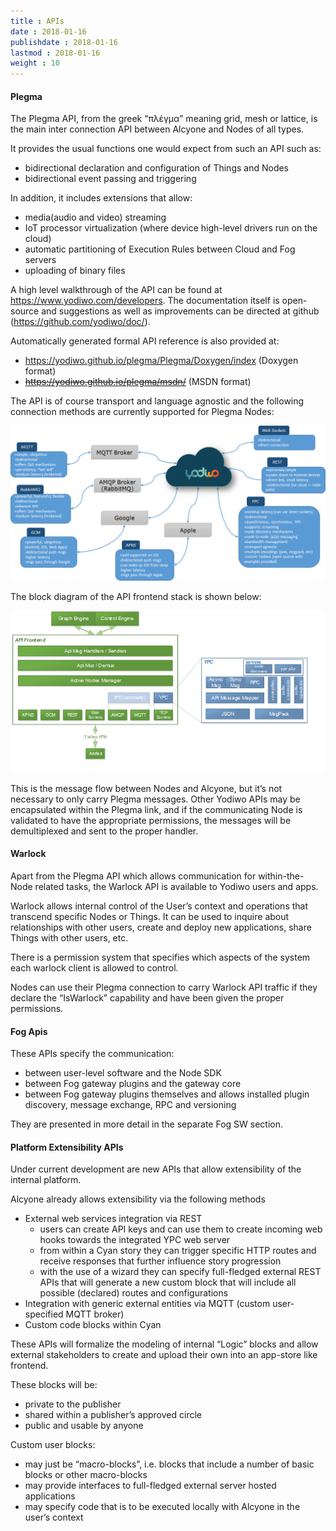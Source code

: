 ```yaml
---
title : APIs
date : 2018-01-16
publishdate : 2018-01-16
lastmod : 2018-01-16
weight : 10
---
```


#### Plegma

The Plegma API, from the greek “πλέγμα” meaning grid, mesh or lattice, is the main inter connection API between Alcyone and Nodes of all types.

It provides the usual functions one would expect from such an API such as:

- bidirectional declaration and configuration of Things and Nodes
- bidirectional event passing and triggering

In addition, it includes extensions that allow:

- media(audio and video) streaming
- IoT processor virtualization (where device high-level drivers run on the cloud)
- automatic partitioning of Execution Rules between Cloud and Fog servers
- uploading of binary files 

A high level walkthrough of the API can be found at <https://www.yodiwo.com/developers>. The documentation itself is open-source and suggestions as well as improvements can be directed at github (<https://github.com/yodiwo/doc/>).

Automatically generated formal API reference is also provided at: 

- https://yodiwo.github.io/plegma/Plegma/Doxygen/index (Doxygen format)
- ~~<https://yodiwo.github.io/plegma/msdn/>~~ (MSDN format)

The API is of course transport and language agnostic and the following connection methods are currently supported for Plegma Nodes:

![Alt Plegma Diagram](/assets/images/PlegmaNodesDiagram.png)

The block diagram of the API frontend stack is shown below:

![Alt API Diagram](/assets/images/APIDiagram.png)

This is the message flow between Nodes and Alcyone, but it’s
not necessary to only carry Plegma messages. Other Yodiwo APIs may be
encapsulated within the Plegma link, and if the communicating Node is validated
to have the appropriate permissions, the messages will be demultiplexed and
sent to the proper handler.

#### Warlock

Apart from the Plegma API which allows communication for within-the-Node related tasks, the Warlock API is available to Yodiwo users and apps.

Warlock allows internal control of the User’s context and operations that transcend specific Nodes or Things. It can be used to inquire about relationships with other users, create and deploy new applications, share Things with other users, etc.

There is a permission system that specifies which aspects of the system each warlock client is allowed to control.

Nodes can use their Plegma connection to carry Warlock API traffic if they declare the “IsWarlock” capability and have been given the proper permissions.

#### Fog Apis

These APIs specify the communication:

- between user-level software and the Node SDK
- between Fog gateway plugins and the gateway core
- between Fog gateway plugins themselves and allows installed plugin discovery, message exchange, RPC and versioning

They are presented in more detail in the separate Fog SW section.

#### Platform Extensibility APIs

Under current development are new APIs that allow extensibility of the internal platform.

Alcyone already allows extensibility via the following methods

- External web services integration via REST
  - users can create API keys and can use them to create incoming web hooks towards the integrated YPC web server
  - from within a Cyan story they can trigger specific HTTP routes and receive responses that further influence story progression
  - with the use of a wizard they can specify full-fledged external REST APIs that will generate a new custom block that will include all possible (declared) routes and configurations
- Integration with generic external entities via MQTT (custom user-specified MQTT broker)
- Custom code blocks within Cyan

These APIs will formalize the modeling of internal “Logic” blocks and allow external stakeholders to create and upload their own into an app-store like frontend.

These blocks will be:

- private to the publisher
- shared within a publisher’s approved circle
- public and usable by anyone

Custom user blocks:

- may just be “macro-blocks”, i.e. blocks that include a number of basic blocks or other macro-blocks
- may provide interfaces to full-fledged external server hosted applications
- may specify code that is to be executed locally with Alcyone in the user’s context
